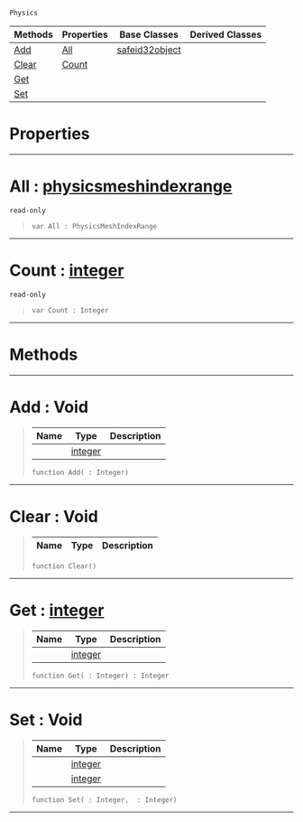 `Physics`

|Methods|Properties|Base Classes|Derived Classes|
|---|---|---|---|
|[ Add](https://github.com/zeroengineteam/ZeroDocs/blob/master/code_reference/class_reference/physicsmeshindexdata.markdown#add-void)|[ All](https://github.com/zeroengineteam/ZeroDocs/blob/master/code_reference/class_reference/physicsmeshindexdata.markdown#all-zero-engine-document)|[safeid32object](https://github.com/zeroengineteam/ZeroDocs/blob/master/code_reference/class_reference/safeid32object.markdown)| |
|[ Clear](https://github.com/zeroengineteam/ZeroDocs/blob/master/code_reference/class_reference/physicsmeshindexdata.markdown#clear-void)|[ Count](https://github.com/zeroengineteam/ZeroDocs/blob/master/code_reference/class_reference/physicsmeshindexdata.markdown#count-zero-engine-docume)| | |
|[ Get](https://github.com/zeroengineteam/ZeroDocs/blob/master/code_reference/class_reference/physicsmeshindexdata.markdown#get-zero-engine-document)| | | |
|[ Set](https://github.com/zeroengineteam/ZeroDocs/blob/master/code_reference/class_reference/physicsmeshindexdata.markdown#set-void)| | | |


 #  Properties


---  
 #  All : [physicsmeshindexrange](https://github.com/zeroengineteam/ZeroDocs/blob/master/code_reference/class_reference/physicsmeshindexrange.markdown)

 `read-only`

> 
> ``` lang=cpp, name=Nada
> var All : PhysicsMeshIndexRange


---  
 #  Count : [integer](https://github.com/zeroengineteam/ZeroDocs/blob/master/code_reference/nada_base_types/integer.markdown)

 `read-only`

> 
> ``` lang=cpp, name=Nada
> var Count : Integer


---  
 #  Methods


---  
 #  Add : Void

> 
> |Name|Type|Description|
> |---|---|---|
> ||[integer](https://github.com/zeroengineteam/ZeroDocs/blob/master/code_reference/nada_base_types/integer.markdown)| |
> ``` lang=cpp, name=Nada
> function Add( : Integer)
> ``` 


---  
 #  Clear : Void

> 
> |Name|Type|Description|
> |---|---|---|
> ``` lang=cpp, name=Nada
> function Clear()
> ``` 


---  
 #  Get : [integer](https://github.com/zeroengineteam/ZeroDocs/blob/master/code_reference/nada_base_types/integer.markdown)

> 
> |Name|Type|Description|
> |---|---|---|
> ||[integer](https://github.com/zeroengineteam/ZeroDocs/blob/master/code_reference/nada_base_types/integer.markdown)| |
> ``` lang=cpp, name=Nada
> function Get( : Integer) : Integer
> ``` 


---  
 #  Set : Void

> 
> |Name|Type|Description|
> |---|---|---|
> ||[integer](https://github.com/zeroengineteam/ZeroDocs/blob/master/code_reference/nada_base_types/integer.markdown)| |
> ||[integer](https://github.com/zeroengineteam/ZeroDocs/blob/master/code_reference/nada_base_types/integer.markdown)| |
> ``` lang=cpp, name=Nada
> function Set( : Integer,  : Integer)
> ``` 


---  
 

 
